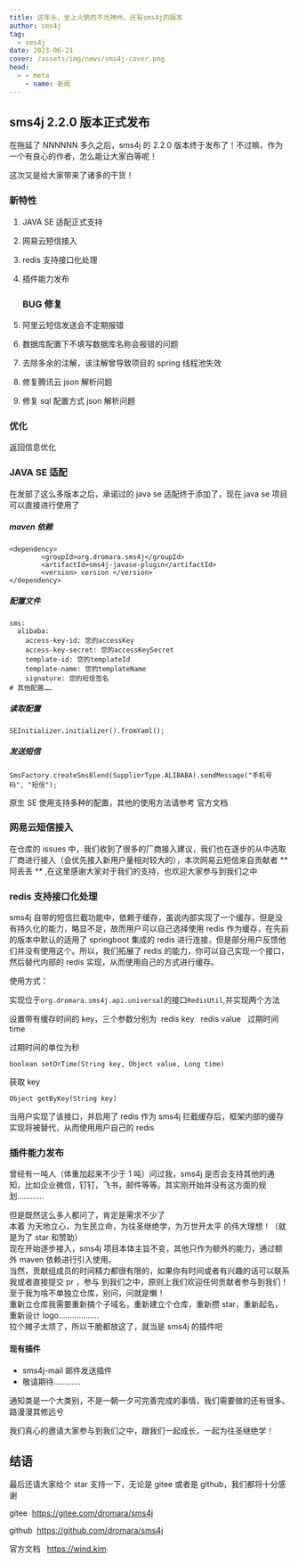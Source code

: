 ```yaml
---
title: 这年头，坐上火箭的不光神州，还有sms4j的版本
author: sms4j
tag:
  - sms4j
date: 2023-06-21
cover: /assets/img/news/sms4j-cover.png
head:
  - - meta
    - name: 新闻
---
```


## sms4j 2.2.0 版本正式发布

在拖延了 NNNNNN 多久之后，sms4j 的 2.2.0 版本终于发布了！不过嘛，作为一个有良心的作者，怎么能让大家白等呢！

这次又是给大家带来了诸多的干货！

### 新特性

1.  JAVA SE 适配正式支持
2.  网易云短信接入
3.  redis 支持接口化处理
4.  插件能力发布

    ### BUG 修复

5.  阿里云短信发送会不定期报错
6.  数据库配置下不填写数据库名称会报错的问题
7.  去除多余的注解，该注解曾导致项目的 spring 线程池失效
8.  修复腾讯云 json 解析问题
9.  修复 sql 配置方式 json 解析问题

### 优化

返回信息优化

### JAVA SE 适配

在发部了这么多版本之后，承诺过的 java se 适配终于添加了，现在 java se 项目可以直接进行使用了

##### maven 依赖

```
<dependency>
        <groupId>org.dromara.sms4j</groupId>
        <artifactId>sms4j-javase-plugin</artifactId>
        <version> version </version>
</dependency>
```

##### 配置文件

```
sms:
  alibaba:
    access-key-id: 您的accessKey
    access-key-secret: 您的accessKeySecret
    template-id: 您的templateId
    template-name: 您的templateName
    signature: 您的短信签名
# 其他配置……
```

##### 读取配置

```
SEInitializer.initializer().fromYaml();
```

##### 发送短信

```
SmsFactory.createSmsBlend(SupplierType.ALIBABA).sendMessage("手机号码", "短信");
```

原生 SE 使用支持多种的配置，其他的使用方法请参考 官方文档

### 网易云短信接入

在仓库的 issues 中，我们收到了很多的厂商接入建议，我们也在逐步的从中选取厂商进行接入（会优先接入新用户量相对较大的），本次网易云短信来自贡献者 \*\*阿丢丢 \*\* ,在这里感谢大家对于我们的支持，也欢迎大家参与到我们之中

### redis 支持接口化处理

sms4j 自带的短信拦截功能中，依赖于缓存，虽说内部实现了一个缓存，但是没有持久化的能力，略显不足，故而用户可以自己选择使用 redis 作为缓存，在先前的版本中默认的适用了 springboot 集成的 redis 进行连接，但是部分用户反馈他们并没有使用这个。所以，我们拓展了 redis 的能力，你可以自己实现一个接口，然后替代内部的 redis 实现，从而使用自己的方式进行缓存。

使用方式：

实现位于`org.dromara.sms4j.api.universal`的接口`RedisUtil`,并实现两个方法

设置带有缓存时间的 key，三个参数分别为  redis key   redis value   过期时间 time

过期时间的单位为秒

`boolean setOrTime(String key, Object value, Long time)`

获取 key

`Object getByKey(String key)`

当用户实现了该接口，并启用了 redis 作为 sms4j 拦截缓存后，框架内部的缓存实现将被替代，从而使用用户自己的 redis

### 插件能力发布

曾经有一吨人（体重加起来不少于 1 吨）问过我，sms4j 是否会支持其他的通知，比如企业微信，钉钉，飞书，邮件等等。其实刚开始并没有这方面的规划…………

但是既然这么多人都问了，肯定是需求不少了  
本着 为天地立心，为生民立命，为往圣继绝学，为万世开太平 的伟大理想！（就是为了 star 和赞助）  
现在开始逐步接入，sms4j 项目本体主旨不变，其他只作为额外的能力，通过额外 maven 依赖进行引入使用。  
当然，贡献组成员的时间精力都很有限的，如果你有时间或者有兴趣的话可以联系我或者直接提交 pr ，参与 到我们之中，原则上我们欢迎任何贡献者参与到我们！  
至于我为啥不单独立仓库，别问，问就是懒！  
重新立仓库我需要重新搞个子域名，重新建立个仓库，重新攒 star，重新起名，重新设计 logo………………  
拉个摊子太烦了，所以干脆都放这了，就当是 sms4j 的插件吧

#### 现有插件

- sms4j-mail 邮件发送插件
- 敬请期待…………

通知类是一个大类别，不是一朝一夕可完善完成的事情，我们需要做的还有很多。路漫漫其修远兮

我们真心的邀请大家参与到我们之中，跟我们一起成长，一起为往圣继绝学！

## 结语

最后还请大家给个 star 支持一下，无论是 gitee 或者是 github，我们都将十分感谢

gitee  https://gitee.com/dromara/sms4j

github  https://github.com/dromara/sms4j

官方文档   https://wind.kim
